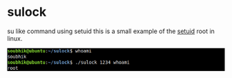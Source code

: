 # sulock
su like command using setuid
this is a small example of the [setuid](https://en.wikipedia.org/wiki/Setuid) root in linux.

![whoami](docs/whoami.png)
